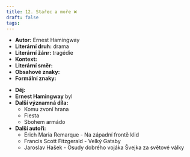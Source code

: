 ```yaml
---
title: 12. Stařec a moře ❌
draft: false
tags:
---
```

 - **Autor:** Ernest Hamingway
- **Literární druh:** drama
- **Literární žánr:** tragédie
- **Kontext:**
- **Literární směr:**
- **Obsahové znaky:**
- **Formální znaky:**
* **Děj:**
* **Ernest Hamingway** byl
* **Další významná díla:** 
	* Komu zvoní hrana
	* Fiesta
	* Sbohem armádo
* **Další autoři:** 
	* Erich Maria Remarque - Na západní frontě klid
	* Francis Scott Fitzgerald - Velký Gatsby
	* Jaroslav Hašek - Osudy dobrého vojáka Švejka za světové války